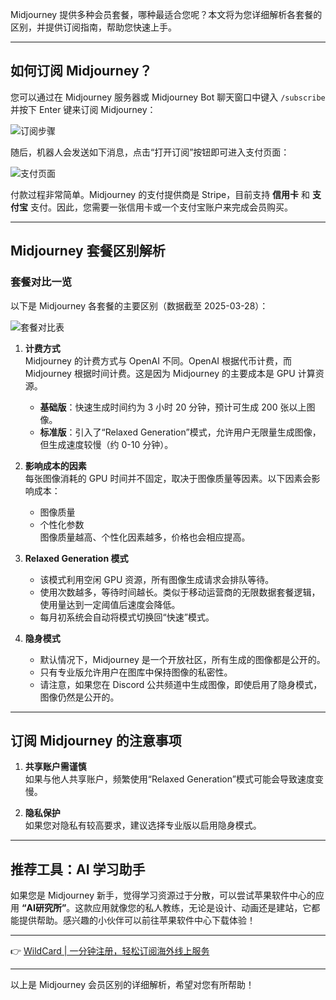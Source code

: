 Midjourney 提供多种会员套餐，哪种最适合您呢？本文将为您详细解析各套餐的区别，并提供订阅指南，帮助您快速上手。

---

## 如何订阅 Midjourney？

您可以通过在 Midjourney 服务器或 Midjourney Bot 聊天窗口中键入 `/subscribe` 并按下 Enter 键来订阅 Midjourney：

![订阅步骤](https://i0.hdslb.com/bfs/article/fd681458c9b259f87b8fae58ee182f8615202204.png@1192w)

随后，机器人会发送如下消息，点击“打开订阅”按钮即可进入支付页面：

![支付页面](https://i0.hdslb.com/bfs/article/8384a7b5ce28841fe8c594121e0e270e15202204.png@1192w)

付款过程非常简单。Midjourney 的支付提供商是 Stripe，目前支持 **信用卡** 和 **支付宝** 支付。因此，您需要一张信用卡或一个支付宝账户来完成会员购买。

---

## Midjourney 套餐区别解析

### 套餐对比一览

以下是 Midjourney 各套餐的主要区别（数据截至 2025-03-28）：

![套餐对比表](https://i0.hdslb.com/bfs/article/83401d04223cb601f64162421f5f91c415202204.png@1192w)

1. **计费方式**  
   Midjourney 的计费方式与 OpenAI 不同。OpenAI 根据代币计费，而 Midjourney 根据时间计费。这是因为 Midjourney 的主要成本是 GPU 计算资源。  
   - **基础版**：快速生成时间约为 3 小时 20 分钟，预计可生成 200 张以上图像。  
   - **标准版**：引入了“Relaxed Generation”模式，允许用户无限量生成图像，但生成速度较慢（约 0-10 分钟）。

2. **影响成本的因素**  
   每张图像消耗的 GPU 时间并不固定，取决于图像质量等因素。以下因素会影响成本：  
   - 图像质量  
   - 个性化参数  
   图像质量越高、个性化因素越多，价格也会相应提高。

3. **Relaxed Generation 模式**  
   - 该模式利用空闲 GPU 资源，所有图像生成请求会排队等待。  
   - 使用次数越多，等待时间越长。类似于移动运营商的无限数据套餐逻辑，使用量达到一定阈值后速度会降低。  
   - 每月初系统会自动将模式切换回“快速”模式。

4. **隐身模式**  
   - 默认情况下，Midjourney 是一个开放社区，所有生成的图像都是公开的。  
   - 只有专业版允许用户在图库中保持图像的私密性。  
   - 请注意，如果您在 Discord 公共频道中生成图像，即使启用了隐身模式，图像仍然是公开的。

---

## 订阅 Midjourney 的注意事项

1. **共享账户需谨慎**  
   如果与他人共享账户，频繁使用“Relaxed Generation”模式可能会导致速度变慢。

2. **隐私保护**  
   如果您对隐私有较高要求，建议选择专业版以启用隐身模式。

---

## 推荐工具：AI 学习助手

如果您是 Midjourney 新手，觉得学习资源过于分散，可以尝试苹果软件中心的应用 **“AI研究所”**。这款应用就像您的私人教练，无论是设计、动画还是建站，它都能提供帮助。感兴趣的小伙伴可以前往苹果软件中心下载体验！

---

👉 [WildCard | 一分钟注册，轻松订阅海外线上服务](https://bit.ly/bewildcard)

---

以上是 Midjourney 会员区别的详细解析，希望对您有所帮助！